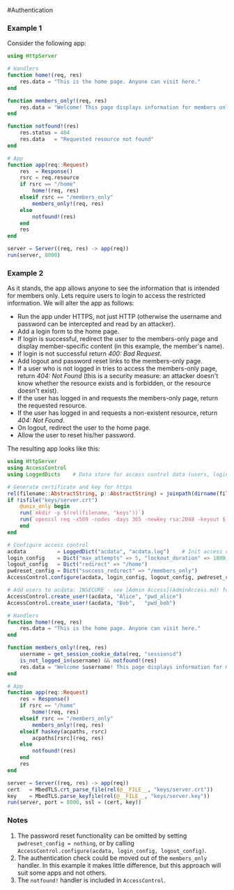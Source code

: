 #Authentication 

### Example 1
Consider the following app:
```julia
using HttpServer

# Handlers
function home!(req, res)
    res.data = "This is the home page. Anyone can visit here."
end

function members_only!(req, res)
    res.data = "Welcome! This page displays information for members only."
end

function notfound!(res)
    res.status = 404
    res.data   = "Requested resource not found"
end

# App
function app(req::Request)
    res  = Response()
    rsrc = req.resource
    if rsrc == "/home"
        home!(req, res)
    elseif rsrc == "/members_only"
        members_only!(req, res)
    else
        notfound!(res)
    end
    res
end

server = Server((req, res) -> app(req))
run(server, 8000)
```

### Example 2
As it stands, the app allows anyone to see the information that is intended for members only. Lets require users to login to access the restricted information. We will alter the app as follows:
- Run the app under HTTPS, not just HTTP (otherwise the username and password can be intercepted and read by an attacker).
- Add a login form to the home page.
- If login is successful, redirect the user to the members-only page and display member-specific content (in this example, the member's name).
- If login is not successful return _400: Bad Request_.
- Add logout and password reset links to the members-only page.
- If a user who is not logged in tries to access the members-only page, return _404: Not Found_ (this is a security measure: an attacker doesn't know whether the resource exists and is forbidden, or the resource doesn't exist).
- If the user has logged in and requests the members-only page, return the requested resource.
- If the user has logged in and requests a non-existent resource, return _404: Not Found_.
- On logout, redirect the user to the home page.
- Allow the user to reset his/her password.

The resulting app looks like this:
```julia
using HttpServer
using AccessControl
using LoggedDicts    # Data store for access control data (users, login credentials, permissions)

# Generate certificate and key for https
rel(filename::AbstractString, p::AbstractString) = joinpath(dirname(filename), p)
if !isfile("keys/server.crt")
    @unix_only begin
	run(`mkdir -p $(rel(filename, "keys"))`)
	run(`openssl req -x509 -nodes -days 365 -newkey rsa:2048 -keyout $(rel(filename, "keys/server.key")) -out $(rel(filename, "keys/server.crt"))`)
    end
end

# Configure access control
acdata          = LoggedDict("acdata", "acdata.log")    # Init access control data
login_config    = Dict("max_attempts" => 5, "lockout_duration" => 1800, "success_redirect" => "/members_only", "fail_msg" => "Username and/or password incorrect")
logout_config   = Dict("redirect" => "/home")
pwdreset_config = Dict("success_redirect" => "/members_only")
AccessControl.configure(acdata, login_config, logout_config, pwdreset_config)

# Add users to acdata: INSECURE - see [Admin Access](AdminAccess.md) for the secure way to do this
AccessControl.create_user!(acdata, "Alice", "pwd_alice")
AccessControl.create_user!(acdata, "Bob",   "pwd_bob")

# Handlers
function home!(req, res)
    res.data = "This is the home page. Anyone can visit here."
end

function members_only!(req, res)
    username = get_session_cookie_data(req, "sessionid")                                # Get username from sessionid cookie if it exists
    is_not_logged_in(username) && notfound!(res)                                        # Check whether user has been authenticated
    res.data = "Welcome $username! This page displays information for members only."    # Note the username in the output
end

# App
function app(req::Request)
    res = Response()
    if rsrc == "/home"
        home!(req, res)
    elseif rsrc == "/members_only"
        members_only!(req, res)
    elseif haskey(acpaths, rsrc)
        acpaths[rsrc](req, res)
    else
        notfound!(res)
    end
    res
end

server = Server((req, res) -> app(req))
cert   = MbedTLS.crt_parse_file(rel(@__FILE__, "keys/server.crt"))
key    = MbedTLS.parse_keyfile(rel(@__FILE__, "keys/server.key"))
run(server, port = 8000, ssl = (cert, key))
```

### Notes
1. The password reset functionality can be omitted by setting `pwdreset_config = nothing`, or by calling `AccessControl.configure(acdata, login_config, logout_config)`.
2. The authentication check could be moved out of the `members_only` handler. In this example it makes little difference, but this approach will suit some apps and not others.
3. The `notfound!` handler is included in `AccessControl`.
